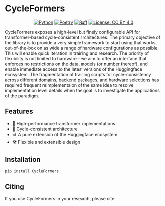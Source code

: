 # CycleFormers

<div align="center">

[![Python](https://img.shields.io/badge/python-3.11-blue.svg)](https://www.python.org/downloads/)
[![Poetry](https://img.shields.io/endpoint?url=https://python-poetry.org/badge/v0.json)](https://python-poetry.org/)
[![Ruff](https://img.shields.io/badge/code%20style-ruff-000000.svg)](https://github.com/astral-sh/ruff)
[![License: CC BY 4.0](https://img.shields.io/badge/License-CC%20BY%204.0-lightgrey.svg)](https://creativecommons.org/licenses/by/4.0/)
<!-- [![Build Status](https://github.com/wrmthorne/CycleFormers/workflows/CI-Pipeline/badge.svg)](https://github.com/wrmthorne/CycleFormers/actions) -->

</div>

CycleFormers exposes a high-level but finely configurable API for transformer-based cycle-consistent architectures. The primary objective of the library is to provide a very simple framework to start using that works, out-of-the-box on as wide a range of hardware configurations as possible. This will enable quick iteration in training and research. The priority of flexibility is not limited to hardware - we aim to offer an interface that enforces no restrictions on the data, models (or number thereof), and enable immediate access to the latest versions of the Huggingface ecosystem. The fragmentation of training scripts for cycle-consistency across different domains, backend packages, and hardware selections has required frequent reimplementaion of the same idea to resolve implementation level details when the goal is to investigate the applications of the paradigm.

## Features

- 🚀 High-performance transformer implementations
- 🔄 Cycle-consistent architecture
- 📊 A pure extension of the Huggingface ecosystem
- 🛠️ Flexible and extensible design
<!-- - 📝 Comprehensive documentation and examples -->

## Installation

```bash
pip install CycleFormers
```

## Citing

If you use CycleFormers in your research, please cite:

```bibtex
```